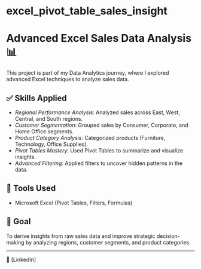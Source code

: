 # excel_pivot_table_sales_insight
# Advanced Excel Sales Data Analysis 📊

This project is part of my Data Analytics journey, where I explored advanced Excel techniques to analyze sales data.

## ✅ Skills Applied

- *Regional Performance Analysis*: Analyzed sales across East, West, Central, and South regions.
- *Customer Segmentation*: Grouped sales by Consumer, Corporate, and Home Office segments.
- *Product Category Analysis*: Categorized products (Furniture, Technology, Office Supplies).
- *Pivot Tables Mastery*: Used Pivot Tables to summarize and visualize insights.
- *Advanced Filtering*: Applied filters to uncover hidden patterns in the data.

## 🧰 Tools Used

- Microsoft Excel (Pivot Tables, Filters, Formulas)

## 🎯 Goal

To derive insights from raw sales data and improve strategic decision-making by analyzing regions, customer segments, and product categories.

---

🔗 [LinkedIn]
